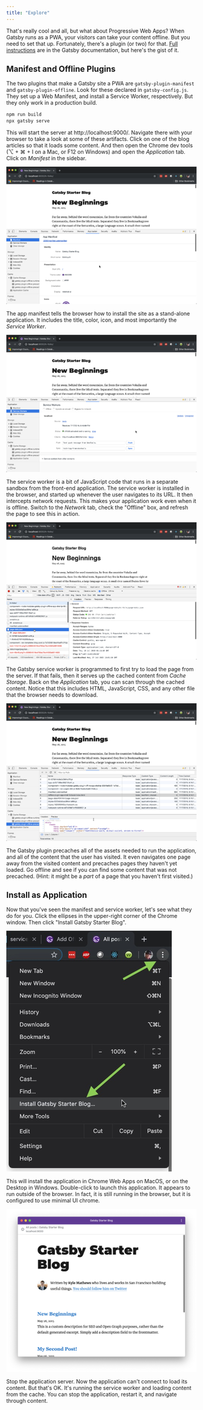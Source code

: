 ```yaml
---
title: "Explore"
---
```


That's really cool and all, but what about Progressive Web Apps?
When Gatsby runs as a PWA, your visitors can take your content offline.
But you need to set that up.
Fortunately, there's a plugin (or two) for that.
[Full instructions](https://www.gatsbyjs.org/docs/add-offline-support-with-a-service-worker/) are in the Gatsby documentation, but here's the gist of it.

## Manifest and Offline Plugins

The two plugins that make a Gatsby site a PWA are `gatsby-plugin-manifest` and `gatsby-plugin-offline`.
Look for these declared in `gatsby-config.js`.
They set up a Web Manifest, and install a Service Worker, respectively.
But they only work in a production build.

```bash
npm run build
npx gatsby serve
```

This will start the server at http://localhost:9000/.
Navigate there with your browser to take a look at some of these artifacts.
Click on one of the blog articles so that it loads some content.
And then open the Chrome dev tools (⌥ + ⌘ + I on a Mac, or F12 on Windows) and open the *Application* tab.
Click on *Manifest* in the sidebar.

![App manifest generated by the Gatsby plugin](./app-manifest.png)

The app manifest tells the browser how to install the site as a stand-alone application.
It includes the title, color, icon, and most importantly the *Service Worker*.

![Service worker installed by the Gatsby plugin](./service-worker.png)

The service worker is a bit of JavaScript code that runs in a separate sandbox from the front-end application.
The service worker is installed in the browser, and started up whenever the user navigates to its URL.
It then intercepts network requests.
This makes your application work even when it is offline.
Switch to the *Network* tab, check the "Offline" box, and refresh the page to see this in action.

![The service worker intercepts a request and returns a cached response](./cached-response.png)

The Gatsby service worker is programmed to first try to load the page from the server.
If that fails, then it serves up the cached content from *Cache Storage*.
Back on the *Application* tab, you can scan through the cached content.
Notice that this includes HTML, JavaScript, CSS, and any other file that the browser needs to download.

![Content stored in the browser's cache storage](./cache-storage.png)

The Gatsby plugin precaches all of the assets needed to run the application, and all of the content that the user has visited.
It even navigates one page away from the visited content and precaches pages they haven't yet loaded.
Go offline and see if you can find some content that was not precached.
(Hint: it might be a *part* of a page that you haven't first visited.)

## Install as Application

Now that you've seen the manifest and service worker, let's see what they do for you.
Click the ellipses in the upper-right corner of the Chrome window.
Then click "Install Gatsby Starter Blog".

![Click the ellipses, then click Install Gatsby Starter Blog](./install.jpg)

This will install the application in Chrome Web Apps on MacOS, or on the Desktop in Windows.
Double-click to launch this application.
It appears to run outside of the browser.
In fact, it is still running in the browser, but it is configured to use minimal UI chrome.

![Gatsby site running as an application](./application.png)

Stop the application server.
Now the application can't connect to load its content.
But that's OK.
It's running the service worker and loading content from the cache.
You can stop the application, restart it, and navigate through content.
